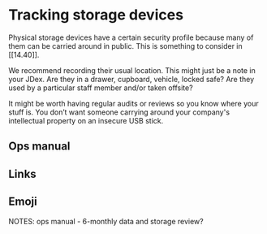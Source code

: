 # Tracking storage devices

Physical storage devices have a certain security profile because many of them can be carried around in public. This is something to consider in [[14.40]].

We recommend recording their usual location. This might just be a note in your JDex. Are they in a drawer, cupboard, vehicle, locked safe? Are they used by a particular staff member and/or taken offsite?

It might be worth having regular audits or reviews so you know where your stuff is. You don’t want someone carrying around your company's intellectual property on an insecure USB stick.

## Ops manual

## Links

## Emoji

NOTES:
ops manual - 6-monthly data and storage review?

